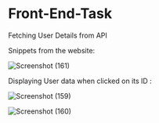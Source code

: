 # Front-End-Task

Fetching User Details from API 

Snippets from the website:

![Screenshot (161)](https://user-images.githubusercontent.com/72298689/180603044-2298a52c-6597-4694-8ecd-7272cda00f70.png)

Displaying User data when clicked on its ID : 

![Screenshot (159)](https://user-images.githubusercontent.com/72298689/180603046-279afc43-ecef-4ecb-8fb8-2f59fbc4cc9c.png)

![Screenshot (160)](https://user-images.githubusercontent.com/72298689/180603048-a736adec-3473-4d7a-8c07-b2faa165a11c.png)


